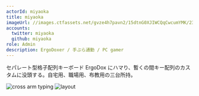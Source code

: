 ```yaml
---
actorId: miyaoka
title: miyaoka
imageUrl: //images.ctfassets.net/gvze4h7pavn2/15dtnG0XJIWCQqCwcumYMK/23033d60017d92878bb05427eaf50700/actor-miyaoka.jpg
accounts:
  twitter: miyaoka
  github: miyaoka
role: Admin
description: ErgoDoxer / 手ぶら通勤 / PC gamer
---
```


セパレート型格子配列キーボード ErgoDox にハマり、暫くの間キー配列のカスタムに没頭する。自宅用、職場用、布教用の三台所持。

<img src="https://pbs.twimg.com/media/DH554WUUQAAZIwL.jpg" alt="cross arm typing">
<img src="https://pbs.twimg.com/media/C34wM_3VcAMdWZ9.jpg" alt="layout">
